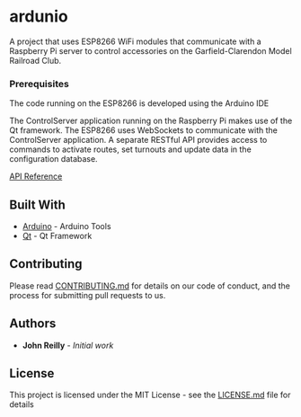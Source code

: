 # ardunio

A project that uses ESP8266 WiFi modules that communicate with a Raspberry Pi server to control accessories on the Garfield-Clarendon Model Railroad Club.

### Prerequisites

The code running on the ESP8266 is developed using the Arduino IDE

The ControlServer application running on the Raspberry Pi makes use of the Qt framework.  The ESP8266 uses WebSockets to communicate with the ControlServer application.  A separate RESTful API provides access to commands to activate routes, set turnouts and update data in the configuration database.

[API Reference](https://github.com/garfieldclarendon/ardunio/api/index.html)

## Built With

* [Arduino](https://www.arduino.cc/en/Main/Software) - Arduino Tools
* [Qt](https://www.qt.io/) - Qt Framework

## Contributing

Please read [CONTRIBUTING.md](https://gist.github.com/PurpleBooth/b24679402957c63ec426) for details on our code of conduct, and the process for submitting pull requests to us.

## Authors

* **John Reilly** - *Initial work*

## License

This project is licensed under the MIT License - see the [LICENSE.md](LICENSE.md) file for details
